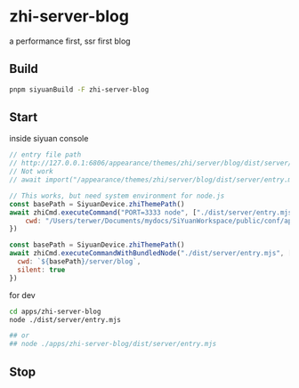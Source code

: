 # zhi-server-blog

a performance first, ssr first blog

## Build

```bash
pnpm siyuanBuild -F zhi-server-blog
````

## Start

inside siyuan console

```js
// entry file path
// http://127.0.0.1:6806/appearance/themes/zhi/server/blog/dist/server/entry.mjs
// Not work
// await import("/appearance/themes/zhi/server/blog/dist/server/entry.mjs")

// This works, but need system environment for node.js
const basePath = SiyuanDevice.zhiThemePath()
await zhiCmd.executeCommand("PORT=3333 node", ["./dist/server/entry.mjs"], {
    cwd: "/Users/terwer/Documents/mydocs/SiYuanWorkspace/public/conf/appearance/themes/zhi/server/blog",
})

const basePath = SiyuanDevice.zhiThemePath()
await zhiCmd.executeCommandWithBundledNode("./dist/server/entry.mjs", [], {
  cwd: `${basePath}/server/blog`,
  silent: true
})
```

for dev

```bash
cd apps/zhi-server-blog
node ./dist/server/entry.mjs

## or
## node ./apps/zhi-server-blog/dist/server/entry.mjs
```

## Stop

```js

```